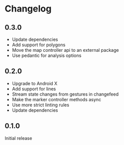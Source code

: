 # Changelog

## 0.3.0

- Update dependencies
- Add support for polygons
- Move the map controller api to an external package
- Use pedantic for analysis options

## 0.2.0

- Upgrade to Android X
- Add support for lines
- Stream state changes from gestures in changefeed
- Make the marker controller methods async
- Use more strict linting rules
- Update dependencies

## 0.1.0

Initial release
